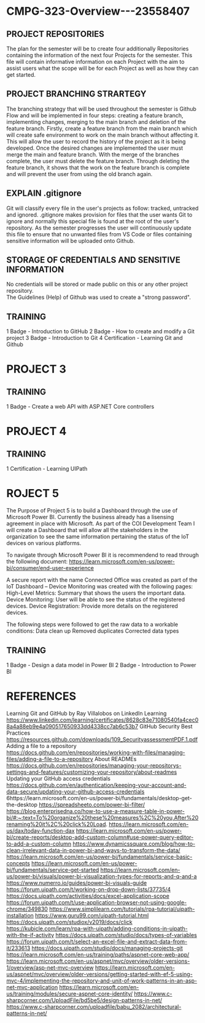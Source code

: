 # CMPG-323-Overview---23558407

## PROJECT REPOSITORIES
The plan for the semester will be to create four additionally  Repositories containing the information of the next four Projects for the semester.  This file will contain informative information on each Project with the aim to assist users what the scope will be for each  Project as well as how they can get started.

## PROJECT BRANCHING STRARTEGY
The branching strategy that will be used throughout the semester is Github Flow and will be implemented in four steps: creating a feature branch, implementing changes, merging to the main branch and deletion of the feature branch.
Firstly, create a feature branch from the main branch which will create safe environment to work on the main branch without affecting it. This will allow the user to record the history of the project as it is being developed.  Once the desired changes are implemented the user must merge the main and feature branch.  With the merge of the branches complete, the user must delete the feature branch.  Through deleting the feature branch, it shows that the work on the feature branch is complete and will prevent the user from using the old branch again. 

## EXPLAIN .gitignore
Git will classify every file in the user's projects as follow: tracked, untracked and ignored. .gitignore makes provision  for files that the user wants Git to ignore and normally this special file is found at the root of the user's repository. As the semester progresses the user will continuously update this file to ensure that no unwanted files from VS Code or files containing sensitive information will be uploaded onto Github.
 
## STORAGE OF CREDENTIALS AND SENSITIVE INFORMATION
No credentials will be stored or made public on this or any other project repository.  
The Guidelines (Help) of Github was used to create a "strong password".

## TRAINING
1 Badge - Introduction to GitHub
2 Badge - How to create and modify a Git project
3 Badge - Introduction to Git
4 Certification - Learning Git and Github

# PROJECT 3


## TRAINING
1 Badge - Create a web API with ASP.NET Core controllers

# PROJECT 4




## TRAINING
1 Certification - Learning UIPath


# ROJECT 5
The Purpose of Project 5 is to build a Dashboard through the use of Microsoft Power BI. Currently the business already has a lisensing agreement in place with Microsoft. As part of the COI Development Team I will create a Dashboard that will allow all the stakeholders in the organization to see the same information pertaining the status of the IoT devices on various platforms.

To navigate through Microsoft Power BI it is recommendend to read through the following document: https://learn.microsoft.com/en-us/power-bi/consumer/end-user-experience

A secure report with the name Connected Office was created as part of the IoT Dashboard – Device Monitoring was created with the following pages:
High-Level Metrics: Summary that shows the users the important data.
Device Monitoring: User will be able to see the status of the registered devices.
Device Registration: Provide more details on the registered devices.

The following steps were followed to get the raw data to a workable conditions:
Data clean up
Removed duplicates
Corrected data types

## TRAINING
1 Badge - Design a data model in Power BI
2 Badge - Introduction to Power BI


# REFERENCES
Learning Git and GitHub by Ray Villalobos on LinkedIn Learning
https://www.linkedin.com/learning/certificates/8628c83e71080540fa4cec08a4a88eb9e4a090517650933dd4338cc7ab6c53b7
GitHub Security Best Practices
https://resources.github.com/downloads/109_SecurityassessmentPDF.1.pdf
Adding a file to a repository 
https://docs.github.com/en/repositories/working-with-files/managing-files/adding-a-file-to-a-repository
About READMEs
https://docs.github.com/en/repositories/managing-your-repositorys-settings-and-features/customizing-your-repository/about-readmes
Updating your GitHub access credentials
https://docs.github.com/en/authentication/keeping-your-account-and-data-secure/updating-your-github-access-credentials
6https://learn.microsoft.com/en-us/power-bi/fundamentals/desktop-get-the-desktop
https://spreadsheeto.com/power-bi-filter/
https://blog.enterprisedna.co/how-to-use-a-measure-table-in-power-bi/#:~:text=To%20organize%20these%20measures%2C%20you,After%20renaming%20it%2C%20click%20Load.
https://learn.microsoft.com/en-us/dax/today-function-dax
https://learn.microsoft.com/en-us/power-bi/create-reports/desktop-add-custom-column#use-power-query-editor-to-add-a-custom-column
https://www.dynamicssquare.com/blog/how-to-clean-irrelevant-data-in-power-bi-and-ways-to-transform-the-data/
https://learn.microsoft.com/en-us/power-bi/fundamentals/service-basic-concepts
https://learn.microsoft.com/en-us/power-bi/fundamentals/service-get-started
https://learn.microsoft.com/en-us/power-bi/visuals/power-bi-visualization-types-for-reports-and-q-and-a
https://www.numerro.io/guides/power-bi-visuals-guide
https://forum.uipath.com/t/working-on-drop-down-lists/37735/4
https://docs.uipath.com/activities/docs/excel-application-scope
https://forum.uipath.com/t/use-application-browser-not-using-google-chrome/349830
https://www.simplilearn.com/tutorials/rpa-tutorial/uipath-installation
https://www.guru99.com/uipath-tutorial.html
https://docs.uipath.com/studiox/v2019/docs/click
https://kubicle.com/learn/rpa-with-uipath/adding-conditions-in-uipath-with-the-if-activity
https://docs.uipath.com/studio/docs/types-of-variables
https://forum.uipath.com/t/select-an-excel-file-and-extract-data-from-it/233613
https://docs.uipath.com/studio/docs/managing-projects-git
https://learn.microsoft.com/en-us/training/paths/aspnet-core-web-app/
https://learn.microsoft.com/en-us/aspnet/mvc/overview/older-versions-1/overview/asp-net-mvc-overview
https://learn.microsoft.com/en-us/aspnet/mvc/overview/older-versions/getting-started-with-ef-5-using-mvc-4/implementing-the-repository-and-unit-of-work-patterns-in-an-asp-net-mvc-application
https://learn.microsoft.com/en-us/training/modules/secure-aspnet-core-identity/
https://www.c-sharpcorner.com/UploadFile/bd5be5/design-patterns-in-net/
https://www.c-sharpcorner.com/uploadfile/babu_2082/architectural-patterns-in-net/
